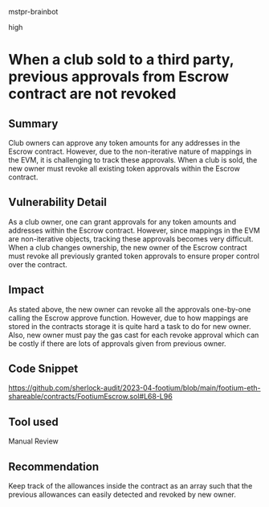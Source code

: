 mstpr-brainbot

high

# When a club sold to a third party, previous approvals from Escrow contract are not revoked

## Summary
Club owners can approve any token amounts for any addresses in the Escrow contract. However, due to the non-iterative nature of mappings in the EVM, it is challenging to track these approvals. When a club is sold, the new owner must revoke all existing token approvals within the Escrow contract.
## Vulnerability Detail
As a club owner, one can grant approvals for any token amounts and addresses within the Escrow contract. However, since mappings in the EVM are non-iterative objects, tracking these approvals becomes very difficult. When a club changes ownership, the new owner of the Escrow contract must revoke all previously granted token approvals to ensure proper control over the contract.
## Impact
As stated above, the new owner can revoke all the approvals one-by-one calling the Escrow approve function. However, due to how mappings are stored in the contracts storage it is quite hard a task to do for new owner. Also, new owner must pay the gas cast for each revoke approval which can be costly if there are lots of approvals given from previous owner. 
## Code Snippet
https://github.com/sherlock-audit/2023-04-footium/blob/main/footium-eth-shareable/contracts/FootiumEscrow.sol#L68-L96
## Tool used

Manual Review

## Recommendation
Keep track of the allowances inside the contract as an array such that the previous allowances can easily detected and revoked by new owner.